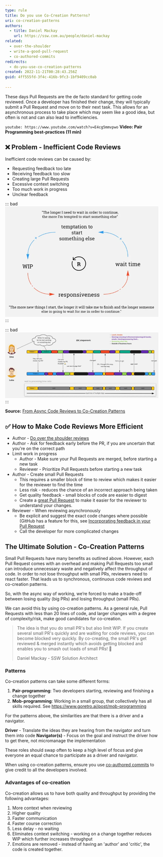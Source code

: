```yaml
---
type: rule
title: Do you use Co-Creation Patterns?
uri: co-creation-patterns
authors:
  - title: Daniel Mackay
    url: https://ssw.com.au/people/daniel-mackay
related:
  - over-the-shoulder
  - write-a-good-pull-request
  - co-authored-commits
redirects:
  - do-you-use-co-creation-patterns
created: 2022-11-21T00:28:43.256Z
guid: 4ff555fd-3f4c-416b-9fc3-1bf9409cc0ab

---
```


These days Pull Requests are the de facto standard for getting code reviewed. Once a developer has finished their change, they will typically submit a Pull Request and move on to their next task.  This allows for an asynchronous process to take place which may seem like a good idea, but often is not and can also lead to inefficiencies.

<!--endintro-->

`youtube: https://www.youtube.com/watch?v=E4cg5mmvpwo`
**Video: Pair Programming best-practices (11 min)**

## ❌ Problem - Inefficient Code Reviews

Inefficient code reviews can be caused by:

* Requesting feedback too late
* Receiving feedback too slow
* Creating large Pull Requests
* Excessive context switching
* Too much work in progress
* Unclear feedback

::: bad
![Figure: Bad example - Vicious cycle of being blocked and picking up yet another task](co-creation-1.png)
:::

::: bad
![Figure: Bad example - Inefficiencies caused by asynchronous code reviews](co-creation-2.png)
:::

**Source:** [From Async Code Reviews to Co-Creation Patterns](https://www.infoq.com/articles/co-creation-patterns-software-development)

## ✅ How to Make Code Reviews More Efficient

* Author - [Do over the shoulder reviews](/over-the-shoulder)
* Author - Ask for feedback early before the PR, if you are uncertain that you're on the correct path
* Limit work in progress
  * Author - Make sure your Pull Requests are merged, before starting a new task
  * Reviewer - Prioritize Pull Requests before starting a new task
* Author - Create small Pull Requests
  * This requires a smaller block of time to review which makes it easier for the reviewer to find the time
  * Less risk - reduces the chance of an incorrect approach being taken
  * Get quality feedback - small blocks of code are easier to digest
  * Create a [great Pull Request](/write-a-good-pull-request/) to make it easier for the reviewer to understand your changes.
* Reviewer - When reviewing asynchronously
  * Be explicit and suggest the exact code changes where possible (GitHub has a feature for this, see [Incorporating feedback in your Pull Request
](https://docs.github.com/en/pull-requests/collaborating-with-pull-requests/reviewing-changes-in-pull-requests/incorporating-feedback-in-your-pull-request)
  * Call the developer for more complicated changes

## The Ultimate Solution - Co-Creation Patterns

Small Pull Requests have many benefits as outlined above. However, each Pull Request comes with an overhead and making Pull Requests too small can introduce unnecessary waste and negatively affect the throughput of code. In order to not lose throughput with small PRs, reviewers need to react faster. That leads us to synchronous, continuous code reviews and co-creation patterns.

So, with the async way of working, we’re forced to make a trade-off between losing quality (big PRs) and losing throughput (small PRs).

We can avoid this by using co-creation patterns. As a general rule, Pull Requests with less than 20 lines of code, and larger changes with a degree of complexity/risk, make good candidates for co-creation.

> The idea is that you do small PR's but also limit WIP. If you create several small PR's quickly and are waiting for code reviews, you can become blocked very quickly. By co-creating, the small PR's get reviewed & merged instantly which avoids getting blocked and enables you to smash out loads of small PRs! 💪
>
> Daniel Mackay - SSW Solution Architect

### Patterns

Co-creation patterns can take some different forms:

1. **Pair-programming**: Two developers starting, reviewing and finishing a change together
2. **Mob-programming**: Working in a small group, that collectively has all skills required. See <https://www.goretro.ai/post/mob-programming>

For the patterns above, the similarities are that there is a driver and a navigator.

**Driver** - Translate the ideas they are hearing from the navigator and turn them into code
**Navigator(s)**  - Focus on the goal and instruct the driver how to get there, not micromanage the implementation

These roles should swap often to keep a high level of focus and give everyone an equal chance to participate as a driver and navigator.

When using co-creation patterns, ensure you use [co-authored commits](/co-authored-commits) to give credit to all the developers involved.

### Advantages of co-creation

Co-creation allows us to have both quality and throughput by providing the following advantages:

1. More context when reviewing
2. Higher quality
3. Faster communication
4. Faster course correction
5. Less delay - no waiting
6. Eliminates context switching - working on a change together reduces WIP which further increases throughput
7. Emotions are removed - instead of having an 'author' and 'critic', the code is created together.

<!-- 
TODO: Add a PR screenshot of pair programming, show the PR Dan M with Jack R for the big PR for Rules GPT
TODO: Add a PR screenshot of mob programming, we need to demonstrate what the PR would look like for this
 -->
